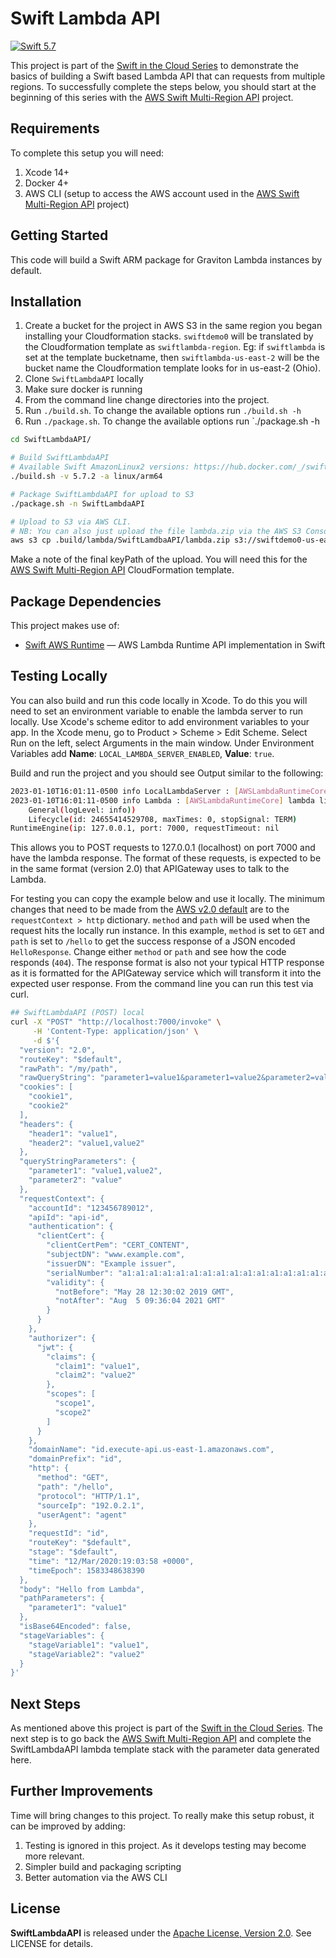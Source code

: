 # Swift Lambda API
[<img src="http://img.shields.io/badge/swift-5.7-brightgreen.svg" alt="Swift 5.7" />](https://swift.org)

This project is part of the [Swift in the Cloud Series](https://www.flew.cloud/swift-server-cloud/) to demonstrate the basics of building a Swift based Lambda API that can requests from multiple regions. To successfully complete the steps below, you should start at the beginning of this series with the [AWS Swift Multi-Region API](https://github.com/khinkson/aws-swift-multiregion-api) project.

## Requirements
To complete this setup you will need:
1. Xcode 14+
2. Docker 4+
3. AWS CLI (setup to access the AWS account used in the [AWS Swift Multi-Region API](https://github.com/khinkson/aws-swift-multiregion-api) project)

## Getting Started
This code will build a Swift ARM package for Graviton Lambda instances by default.

## Installation
1. Create a bucket for the project in AWS S3 in the same region you began installing your Cloudformation stacks. `swiftdemo0` will be translated by the Cloudformation template as `swiftlambda-region`. Eg: if `swiftlambda` is set at the template bucketname, then `swiftlambda-us-east-2` will be the bucket name the Cloudformation template looks for in us-east-2 (Ohio).
2. Clone `SwiftLambdaAPI` locally
3. Make sure docker is running
4. From the command line change directories into the project. 
5. Run `./build.sh`. To change the available options run `./build.sh -h`
6. Run `./package.sh`. To change the available options run `./package.sh -h

```sh
cd SwiftLambdaAPI/

# Build SwiftLambdaAPI
# Available Swift AmazonLinux2 versions: https://hub.docker.com/_/swift/?tab=tags
./build.sh -v 5.7.2 -a linux/arm64

# Package SwiftLambdaAPI for upload to S3
./package.sh -n SwiftLambdaAPI

# Upload to S3 via AWS CLI.
# NB: You can also just upload the file lambda.zip via the AWS S3 Console
aws s3 cp .build/lambda/SwiftLamdbaAPI/lambda.zip s3://swiftdemo0-us-east-2/SwiftLamdbaAPI/
```

Make a note of the final keyPath of the upload. You will need this for the [AWS Swift Multi-Region API](https://github.com/khinkson/aws-swift-multiregion-api) CloudFormation template.

## Package Dependencies
This project makes use of:
- [Swift AWS Runtime](https://github.com/swift-server/swift-aws-lambda-runtime) — AWS Lambda Runtime API implementation in Swift

## Testing Locally
You can also build and run this code locally in Xcode. To do this you will need to set an environment variable to enable the lambda server to run locally. Use Xcode's scheme editor to add environment variables to your app. In the Xcode menu, go to Product > Scheme > Edit Scheme. Select Run on the left, select Arguments in the main window. Under Environment Variables add __Name__: `LOCAL_LAMBDA_SERVER_ENABLED`, __Value__: `true`.

Build and run the project and you should see Output similar to the following:
```sh
2023-01-10T16:01:11-0500 info LocalLambdaServer : [AWSLambdaRuntimeCore] LocalLambdaServer started and listening on 127.0.0.1:7000, receiving events on /invoke
2023-01-10T16:01:11-0500 info Lambda : [AWSLambdaRuntimeCore] lambda lifecycle startingwith Configuration
	General(logLevel: info))
	Lifecycle(id: 24655414529708, maxTimes: 0, stopSignal: TERM)
RuntimeEngine(ip: 127.0.0.1, port: 7000, requestTimeout: nil
```

This allows you to POST requests to 127.0.0.1 (localhost) on port 7000 and have the lambda response. The format of these requests, is expected to be in the same format (version 2.0) that APIGateway uses to talk to the Lambda.  

For testing you can copy the example below and use it locally. The minimum changes that need to be made from the [AWS v2.0 default](https://docs.aws.amazon.com/apigateway/latest/developerguide/http-api-develop-integrations-lambda.html) are to the `requestContext > http` dictionary. `method` and `path` will be used when the request hits the locally run instance. In this example, `method` is set to `GET` and `path` is set to `/hello` to get the success response of a JSON encoded `HelloResponse`. Change either `method` or `path` and see how the code responds (`404`). The response format is also not your typical HTTP response as it is formatted for the APIGateway service which will transform it into the expected user response.  From the command line you can run this test via curl.

```sh
## SwiftLambdaAPI (POST) local 
curl -X "POST" "http://localhost:7000/invoke" \
     -H 'Content-Type: application/json' \
     -d $'{
  "version": "2.0",
  "routeKey": "$default",
  "rawPath": "/my/path",
  "rawQueryString": "parameter1=value1&parameter1=value2&parameter2=value",
  "cookies": [
    "cookie1",
    "cookie2"
  ],
  "headers": {
    "header1": "value1",
    "header2": "value1,value2"
  },
  "queryStringParameters": {
    "parameter1": "value1,value2",
    "parameter2": "value"
  },
  "requestContext": {
    "accountId": "123456789012",
    "apiId": "api-id",
    "authentication": {
      "clientCert": {
        "clientCertPem": "CERT_CONTENT",
        "subjectDN": "www.example.com",
        "issuerDN": "Example issuer",
        "serialNumber": "a1:a1:a1:a1:a1:a1:a1:a1:a1:a1:a1:a1:a1:a1:a1:a1",
        "validity": {
          "notBefore": "May 28 12:30:02 2019 GMT",
          "notAfter": "Aug  5 09:36:04 2021 GMT"
        }
      }
    },
    "authorizer": {
      "jwt": {
        "claims": {
          "claim1": "value1",
          "claim2": "value2"
        },
        "scopes": [
          "scope1",
          "scope2"
        ]
      }
    },
    "domainName": "id.execute-api.us-east-1.amazonaws.com",
    "domainPrefix": "id",
    "http": {
      "method": "GET",
      "path": "/hello",
      "protocol": "HTTP/1.1",
      "sourceIp": "192.0.2.1",
      "userAgent": "agent"
    },
    "requestId": "id",
    "routeKey": "$default",
    "stage": "$default",
    "time": "12/Mar/2020:19:03:58 +0000",
    "timeEpoch": 1583348638390
  },
  "body": "Hello from Lambda",
  "pathParameters": {
    "parameter1": "value1"
  },
  "isBase64Encoded": false,
  "stageVariables": {
    "stageVariable1": "value1",
    "stageVariable2": "value2"
  }
}'
```


## Next Steps
As mentioned above this project is part of the [Swift in the Cloud Series](https://www.flew.cloud/swift-server-cloud/). The next step is to go back the [AWS Swift Multi-Region API](https://github.com/khinkson/aws-swift-multiregion-api) and complete the SwiftLambdaAPI lambda template stack with the parameter data generated here.


## Further Improvements
Time will bring changes to this project. To really make this setup robust, it can be improved by adding:
1. Testing is ignored in this project. As it develops testing may become more relevant.
2. Simpler build and packaging scripting
3. Better automation via the AWS CLI

## License
__SwiftLambdaAPI__ is released under the [Apache License, Version 2.0](http://www.apache.org/licenses/LICENSE-2.0). See LICENSE for details.
